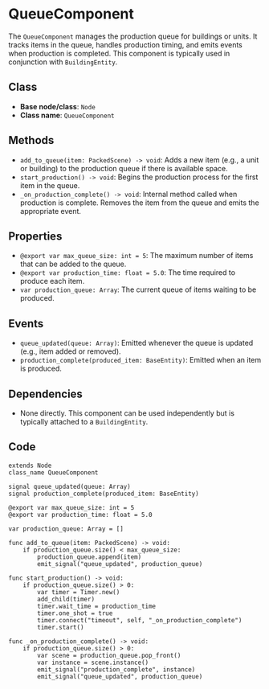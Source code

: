 # QueueComponent

The `QueueComponent` manages the production queue for buildings or units. It tracks items in the queue, handles production timing, and emits events when production is completed. This component is typically used in conjunction with `BuildingEntity`.

## **Class**

- **Base node/class**: `Node`
- **Class name**: `QueueComponent`

## **Methods**

- `add_to_queue(item: PackedScene) -> void`: Adds a new item (e.g., a unit or building) to the production queue if there is available space.
- `start_production() -> void`: Begins the production process for the first item in the queue.
- `_on_production_complete() -> void`: Internal method called when production is complete. Removes the item from the queue and emits the appropriate event.

## **Properties**

- `@export var max_queue_size: int = 5`: The maximum number of items that can be added to the queue.
- `@export var production_time: float = 5.0`: The time required to produce each item.
- `var production_queue: Array`: The current queue of items waiting to be produced.

## **Events**

- `queue_updated(queue: Array)`: Emitted whenever the queue is updated (e.g., item added or removed).
- `production_complete(produced_item: BaseEntity)`: Emitted when an item is produced.

## **Dependencies**

- None directly. This component can be used independently but is typically attached to a `BuildingEntity`.

## **Code**

```gdscript
extends Node
class_name QueueComponent

signal queue_updated(queue: Array)
signal production_complete(produced_item: BaseEntity)

@export var max_queue_size: int = 5
@export var production_time: float = 5.0

var production_queue: Array = []

func add_to_queue(item: PackedScene) -> void:
    if production_queue.size() < max_queue_size:
        production_queue.append(item)
        emit_signal("queue_updated", production_queue)

func start_production() -> void:
    if production_queue.size() > 0:
        var timer = Timer.new()
        add_child(timer)
        timer.wait_time = production_time
        timer.one_shot = true
        timer.connect("timeout", self, "_on_production_complete")
        timer.start()

func _on_production_complete() -> void:
    if production_queue.size() > 0:
        var scene = production_queue.pop_front()
        var instance = scene.instance()
        emit_signal("production_complete", instance)
        emit_signal("queue_updated", production_queue)
```